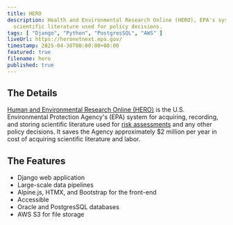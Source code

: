 ```yaml
---
title: HERO
description: Health and Environmental Research Online (HERO), EPA's system for recording and storing
  scientific literature used for policy decisions.
tags: [ "Django", "Python", "PostgresSQL", "AWS" ]
liveUrl: https://heronetnext.epa.gov/
timestamp: 2025-04-30T00:00:00+00:00
featured: true
filename: hero
published: true
---
```


## The Details

[Human and Environmental Research Online (HERO)](https://heronetnext.epa.gov)
is the U.S. Environmental Protection Agency's (EPA)
system for acquiring, recording, and storing scientific literature used
for [risk assessments](https://www.epa.gov/risk) and any other policy decisions.
It saves the Agency approximately $2 million per year in cost of acquiring scientific literature
and labor.

## The Features

- Django web application
- Large-scale data pipelines
- Alpine.js, HTMX, and Bootstrap for the front-end
- Accessible
- Oracle and PostgresSQL databases
- AWS S3 for file storage
